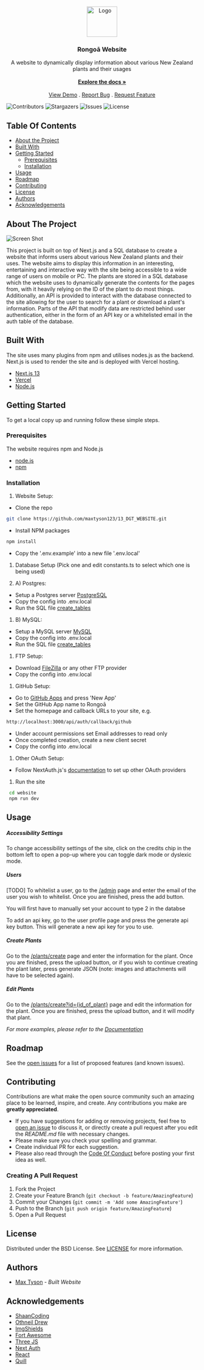 <!--suppress ALL -->
<br/>
<p align="center">
  <a href="https://github.com/maxtyson123/13_DGT_WEBSITE">
    <img src="/website/public/media/images/logo.svg" alt="Logo" width="80" height="80">
  </a>

<h3 align="center">Rongoā Website</h3>

  <p align="center">
    A website to dynamically display information about various New Zealand  plants and their usages
    <br/>
    <br/>
    <a href="https://maxtyson123.github.io/13_DGT_WEBSITE/doc/code"><strong>Explore the docs »</strong></a>
    <br/>
    <br/>
    <a href="https://13-dgt-website.vercel.app/">View Demo</a>
    .
    <a href="https://github.com/maxtyson123/13_DGT_WEBSITE/issues">Report Bug</a>
    .
    <a href="https://github.com/maxtyson123/13_DGT_WEBSITE/issues">Request Feature</a>
  </p>
</p>

![Contributors](https://img.shields.io/github/contributors/maxtyson123/13_DGT_WEBSITE?color=dark-green) ![Stargazers](https://img.shields.io/github/stars/maxtyson123/13_DGT_WEBSITE?color=dark-green) ![Issues](https://img.shields.io/github/issues/maxtyson123/13_DGT_WEBSITE) ![License](https://img.shields.io/github/license/maxtyson123/13_DGT_WEBSITE?color=dark-green)

## Table Of Contents

* [About the Project](#about-the-project)
* [Built With](#built-with)
* [Getting Started](#getting-started)
  * [Prerequisites](#prerequisites)
  * [Installation](#installation)
* [Usage](#usage)
* [Roadmap](#roadmap)
* [Contributing](#contributing)
* [License](#license)
* [Authors](#authors)
* [Acknowledgements](#acknowledgements)

## About The Project

![Screen Shot](doc/screenshots/about.png)

This project is built on top of Next.js and a SQL database to create a website that informs users about various New Zealand plants and their uses. The website aims to display this information in an interesting, entertaining and interactive way with the site being accessible to a wide range of users on mobile or PC. The plants are stored in a SQL database which the website uses to dynamically generate the contents for the pages from, with it heavily relying on the ID of the plant to do most things. Additionally,  an API is provided to interact with the database connected to the site allowing for the user to search for a plant or download a plant's information. Parts of the API that modify data are restricted behind user authentication, either in the form of an API key or a whitelisted email in the auth table of the database.

## Built With

The site uses many plugins from npm and utilises nodes.js as the backend. Next.js is used to render the site and is deployed with Vercel hosting.

* [Next.js 13](https://nextjs.org/)
* [Vercel](https://vercel.com/)
* [Node.js](https://nodejs.org/en)

## Getting Started


To get a local copy up and running follow these simple steps.

### Prerequisites

The website requires npm and Node.js

* [node.js](https://nodejs.org/en)
* [npm](https://docs.npmjs.com/downloading-and-installing-node-js-and-npm)

### Installation

1. Website Setup:
* Clone the repo
```sh
git clone https://github.com/maxtyson123/13_DGT_WEBSITE.git
```
* Install NPM packages
```sh
npm install
```
* Copy the '.env.example' into a new file '.env.local'
1. Database Setup (Pick one and edit constants.ts to select which one is being used)

2. A) Postgres:
* Setup a Postgres server [PostgreSQL](https://www.postgresql.org/)
* Copy the config into .env.local
* Run the SQL file [create_tables](server/postgres_sql/create_tables.sql)

1. B) MySQL:
* Setup a MySQL server [MySQL](https://www.mysql.com/)
* Copy the config into .env.local
* Run the SQL file [create_tables](server/my_sql/create_tables.sql)

1. FTP Setup:
* Download [FileZilla](https://filezilla-project.org/download.php) or any other FTP provider
* Copy the config into .env.local

1. GitHub Setup:
* Go to [GitHub Apps](https://github.com/settings/apps) and press 'New App'
* Set the GitHub App name to Rongoā
* Set the homepage and callback URLs to your site, e.g.
```sh
http://localhost:3000/api/auth/callback/github
```
* Under account permissions set Email addresses to read only
* Once completed creation, create a new client secret
* Copy the config into .env.local
1. Other OAuth Setup:
* Follow NextAuth.js's [documentation](https://next-auth.js.org/configuration/providers/oauth) to set up other OAuth providers
1. Run the site
```sh
 cd website
 npm run dev
```

## Usage

##### Accessibility Settings
To change accessibility settings of the site, click on the credits chip in the bottom left to open a pop-up where you can toggle dark mode or dyslexic mode.

##### Users

[TODO] To whitelist a user, go to the [/admin](https://13-dgt-website.vercel.app/admin) page and enter the email of the user you wish to whitelist. Once you are finished, press the add button.

You will first have to manually set your account to type 2 in the databse

To add an api key, go to the user profile page and press the generate api key button. This will generate a new api key for you to use.

##### Create Plants
Go to the [/plants/create](https://13-dgt-website.vercel.app/plants/create) page and enter the information for the plant. Once you are finished, press the upload button, or if you wish to continue creating the plant later, press generate JSON (note: images and attachments will have to be selected again).

##### Edit Plants
Go to the [/plants/create?id={id_of_plant}](https://13-dgt-website.vercel.app/plants/create) page and edit the information for the plant. Once you are finished, press the upload button, and it will modify that plant.


_For more examples, please refer to the [Documentation](https://maxtyson123.github.io/13_DGT_WEBSITE)_

## Roadmap

See the [open issues](https://github.com/maxtyson123/13_DGT_WEBSITE/issues) for a list of proposed features (and known issues).

## Contributing

Contributions are what make the open source community such an amazing place to be learned, inspire, and create. Any contributions you make are **greatly appreciated**.
* If you have suggestions for adding or removing projects, feel free to [open an issue](https://github.com/maxtyson123/13_DGT_WEBSITE/issues/new) to discuss it, or directly create a pull request after you edit the *README.md* file with necessary changes.
* Please make sure you check your spelling and grammar.
* Create individual PR for each suggestion.
* Please also read through the [Code Of Conduct](https://github.com/maxtyson123/13_DGT_WEBSITE/blob/main/CODE_OF_CONDUCT.md) before posting your first idea as well.

### Creating A Pull Request

1. Fork the Project
2. Create your Feature Branch (`git checkout -b feature/AmazingFeature`)
3. Commit your Changes (`git commit -m 'Add some AmazingFeature'`)
4. Push to the Branch (`git push origin feature/AmazingFeature`)
5. Open a Pull Request

## License

Distributed under the BSD License. See [LICENSE](https://github.com/maxtyson123/13_DGT_WEBSITE/blob/main/LICENSE) for more information.

## Authors

* [Max Tyson](https://github.com/maxtyson123/) - *Built Website*

## Acknowledgements

* [ShaanCoding](https://github.com/ShaanCoding/)
* [Othneil Drew](https://github.com/othneildrew/Best-README-Template)
* [ImgShields](https://shields.io/)
* [Fort Awesome](https://www.npmjs.com/package/@fortawesome/free-solid-svg-icons)
* [Three JS](https://www.npmjs.com/package/@react-three/fiber)
* [Next Auth](https://www.npmjs.com/package/next-auth)
* [React](https://github.com/facebook/react)
* [Quill](https://quilljs.com/)

